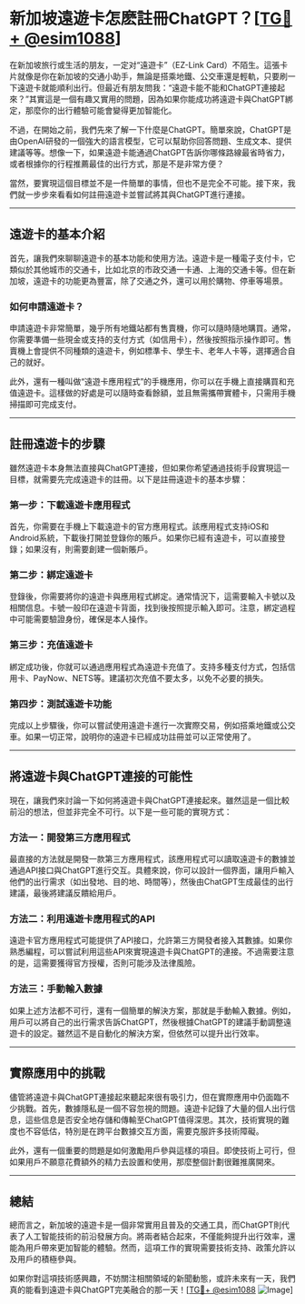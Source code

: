 # 新加坡遠遊卡怎麽註冊ChatGPT？[[TG💪+ @esim1088](https://t.me/s/esim1088)]

在新加坡旅行或生活的朋友，一定对“遠遊卡”（EZ-Link Card）不陌生。這張卡片就像是你在新加坡的交通小助手，無論是搭乘地鐵、公交車還是輕軌，只要刷一下遠遊卡就能順利出行。但最近有朋友問我：“遠遊卡能不能和ChatGPT連接起來？”其實這是一個有趣又實用的問題，因為如果你能成功將遠遊卡與ChatGPT綁定，那麼你的出行體驗可能會變得更加智能化。

不過，在開始之前，我們先來了解一下什麼是ChatGPT。簡單來說，ChatGPT是由OpenAI研發的一個強大的語言模型，它可以幫助你回答問題、生成文本、提供建議等等。想像一下，如果遠遊卡能通過ChatGPT告訴你哪條路線最省時省力，或者根據你的行程推薦最佳的出行方式，那是不是非常方便？

當然，要實現這個目標並不是一件簡單的事情，但也不是完全不可能。接下來，我們就一步步來看看如何註冊遠遊卡並嘗試將其與ChatGPT進行連接。

---

## 遠遊卡的基本介紹

首先，讓我們來聊聊遠遊卡的基本功能和使用方法。遠遊卡是一種電子支付卡，它類似於其他城市的交通卡，比如北京的市政交通一卡通、上海的交通卡等。但在新加坡，遠遊卡的功能更為豐富，除了交通之外，還可以用於購物、停車等場景。

### 如何申請遠遊卡？

申請遠遊卡非常簡單，幾乎所有地鐵站都有售賣機，你可以隨時隨地購買。通常，你需要準備一些現金或支持的支付方式（如信用卡），然後按照指示操作即可。售賣機上會提供不同種類的遠遊卡，例如標準卡、學生卡、老年人卡等，選擇適合自己的就好。

此外，還有一種叫做“遠遊卡應用程式”的手機應用，你可以在手機上直接購買和充值遠遊卡。這樣做的好處是可以隨時查看餘額，並且無需攜帶實體卡，只需用手機掃描即可完成支付。

---

## 註冊遠遊卡的步驟

雖然遠遊卡本身無法直接與ChatGPT連接，但如果你希望通過技術手段實現這一目標，就需要先完成遠遊卡的註冊。以下是註冊遠遊卡的基本步驟：

### 第一步：下載遠遊卡應用程式

首先，你需要在手機上下載遠遊卡的官方應用程式。該應用程式支持iOS和Android系統，下載後打開並登錄你的賬戶。如果你已經有遠遊卡，可以直接登錄；如果沒有，則需要創建一個新賬戶。

### 第二步：綁定遠遊卡

登錄後，你需要將你的遠遊卡與應用程式綁定。通常情況下，這需要輸入卡號以及相關信息。卡號一般印在遠遊卡背面，找到後按照提示輸入即可。注意，綁定過程中可能需要驗證身份，確保是本人操作。

### 第三步：充值遠遊卡

綁定成功後，你就可以通過應用程式為遠遊卡充值了。支持多種支付方式，包括信用卡、PayNow、NETS等。建議初次充值不要太多，以免不必要的損失。

### 第四步：測試遠遊卡功能

完成以上步驟後，你可以嘗試使用遠遊卡進行一次實際交易，例如搭乘地鐵或公交車。如果一切正常，說明你的遠遊卡已經成功註冊並可以正常使用了。

---

## 將遠遊卡與ChatGPT連接的可能性

現在，讓我們來討論一下如何將遠遊卡與ChatGPT連接起來。雖然這是一個比較前沿的想法，但並非完全不可行。以下是一些可能的實現方式：

### 方法一：開發第三方應用程式

最直接的方法就是開發一款第三方應用程式，該應用程式可以讀取遠遊卡的數據並通過API接口與ChatGPT進行交互。具體來說，你可以設計一個界面，讓用戶輸入他們的出行需求（如出發地、目的地、時間等），然後由ChatGPT生成最佳的出行建議，最後將建議反饋給用戶。

### 方法二：利用遠遊卡應用程式的API

遠遊卡官方應用程式可能提供了API接口，允許第三方開發者接入其數據。如果你熟悉編程，可以嘗試利用這些API來實現遠遊卡與ChatGPT的連接。不過需要注意的是，這需要獲得官方授權，否則可能涉及法律風險。

### 方法三：手動輸入數據

如果上述方法都不可行，還有一個簡單的解決方案，那就是手動輸入數據。例如，用戶可以將自己的出行需求告訴ChatGPT，然後根據ChatGPT的建議手動調整遠遊卡的設定。雖然這不是自動化的解決方案，但依然可以提升出行效率。

---

## 實際應用中的挑戰

儘管將遠遊卡與ChatGPT連接起來聽起來很有吸引力，但在實際應用中仍面臨不少挑戰。首先，數據隱私是一個不容忽視的問題。遠遊卡記錄了大量的個人出行信息，這些信息是否安全地存儲和傳輸至ChatGPT值得深思。其次，技術實現的難度也不容低估，特別是在跨平台數據交互方面，需要克服許多技術障礙。

此外，還有一個重要的問題是如何激勵用戶參與這樣的項目。即使技術上可行，但如果用戶不願意花費額外的精力去設置和使用，那麼整個計劃很難推廣開來。

---

## 總結

總而言之，新加坡的遠遊卡是一個非常實用且普及的交通工具，而ChatGPT則代表了人工智能技術的前沿發展方向。將兩者結合起來，不僅能夠提升出行效率，還能為用戶帶來更加智能的體驗。然而，這項工作的實現需要技術支持、政策允許以及用戶的積極參與。

如果你對這項技術感興趣，不妨關注相關領域的新聞動態，或許未來有一天，我們真的能看到遠遊卡與ChatGPT完美融合的那一天！[[TG💪+ @esim1088](https://t.me/s/esim1088) ![Image](https://i.postimg.cc/4NQfJmqS/Snipaste-2025-05-13-00-14-12.png)]